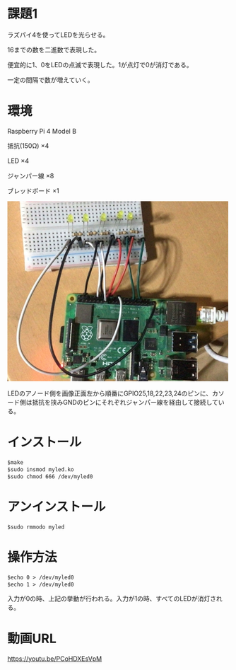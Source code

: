 # 課題1

ラズパイ4を使ってLEDを光らせる。

16までの数を二進数で表現した。

便宜的に1、0をLEDの点滅で表現した。1が点灯で0が消灯である。

一定の間隔で数が増えていく。

# 環境
Raspberry Pi 4 Model B

抵抗(150Ω) ×4

LED ×4　

ジャンパー線 ×8

ブレッドボード ×1

![回路](https://github.com/szkkt/robosys1/blob/main/5.jpg)

LEDのアノード側を画像正面左から順番にGPIO25,18,22,23,24のピンに、カソード側は抵抗を挟みGNDのピンにそれぞれジャンパー線を経由して接続している。



# インストール
    $make
    $sudo insmod myled.ko
    $sudo chmod 666 /dev/myled0


# アンインストール
    $sudo rmmodo myled


# 操作方法
    $echo 0 > /dev/myled0
    $echo 1 > /dev/myled0

入力が0の時、上記の挙動が行われる。入力が1の時、すべてのLEDが消灯される。


# 動画URL
https://youtu.be/PCoHDXEsVpM
